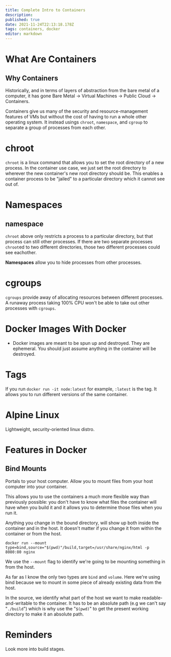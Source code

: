```yaml
---
title: Complete Intro to Containers
description: 
published: true
date: 2021-11-24T22:13:18.178Z
tags: containers, docker
editor: markdown
---
```


# What Are Containers
## Why Containers
Historically, and in terms of layers of abstraction from the bare metal of a computer, it has gone
Bare Metal -> Virtual Machines -> Public Cloud -> Containers. 

Containers give us many of the security and resource-management features of VMs but without the cost of having to run a whole other operating system. It instead usings `chroot`, `namespace`, and `cgroup` to separate a group of processes from each other.

# chroot
`chroot` is a linux command that allows you to set the root directory of a new process. In the container use case, we just set the root directory to wherever the new container's new root directory should be. This enables a container process to be "jailed" to a particular directory which it cannot see out of. 

# Namespaces
## namespace
`chroot` above only restricts a process to a particular directory, but that process can still other processes. If there are two separate processes `chroot`ed to two different directories, those two different processes could see eachother. 

**Namespaces** allow you to hide processes from other processes.

# cgroups
`cgroups` provide away of allocating resources between different processes. A runaway process taking 100% CPU won't be able to take out other processes with `cgroups`.

# Docker Images With Docker
* Docker images are meant to be spun up and destroyed. They are ephemeral. You should just assume anything in the container will be destroyed.

# Tags
If you run `docker run -it node:latest` for example, `:latest` is the tag. It allows you to run different versions of the same container.


# Alpine Linux
Lightweight, security-oriented linux distro. 

# Features in Docker
## Bind Mounts
Portals to your host computer.
Allow you to mount files from your host computer into your container. 

This allows you to use the containers a much more flexible way than previously possible: you don't have to know what files the container will have when you build it and it allows you to determine those files when you run it.

Anything you change in the bound directory, will show up both inside the container and in the host. It doesn't matter if you change it from within the container or from the host. 

```
docker run --mount type=bind,source="$(pwd)"/build,target=/usr/share/nginx/html -p 8080:80 nginx
```

We use the `--mount` flag to identify we're going to be mounting something in from the host.

As far as I know the only two types are `bind` and `volume`. Here we're using bind because we to mount in some piece of already existing data from the host.

In the source, we identify what part of the host we want to make readable-and-writable to the container. It has to be an absolute path (e.g we can't say "`./build`") which is why use the "`$(pwd)`" to get the present working directory to make it an absolute path.

# Reminders
Look more into build stages.